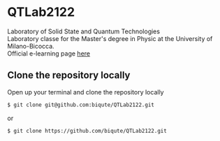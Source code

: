 # QTLab2122
Laboratory of Solid State and Quantum Technologies  
Laboratory classe for the Master's degree in Physic at the University of Milano-Bicocca.  
Official e-learning page [here](https://elearning.unimib.it/course/view.php?id=39139)


## Clone the repository locally
Open up your terminal and clone the repository locally
```bash
$ git clone git@github.com:biqute/QTLab2122.git
```

or

```bash
$ git clone https://github.com/biqute/QTLab2122.git
```
